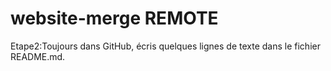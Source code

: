 # website-merge REMOTE
Etape2:Toujours dans GitHub, écris quelques lignes de texte dans le fichier README.md.
